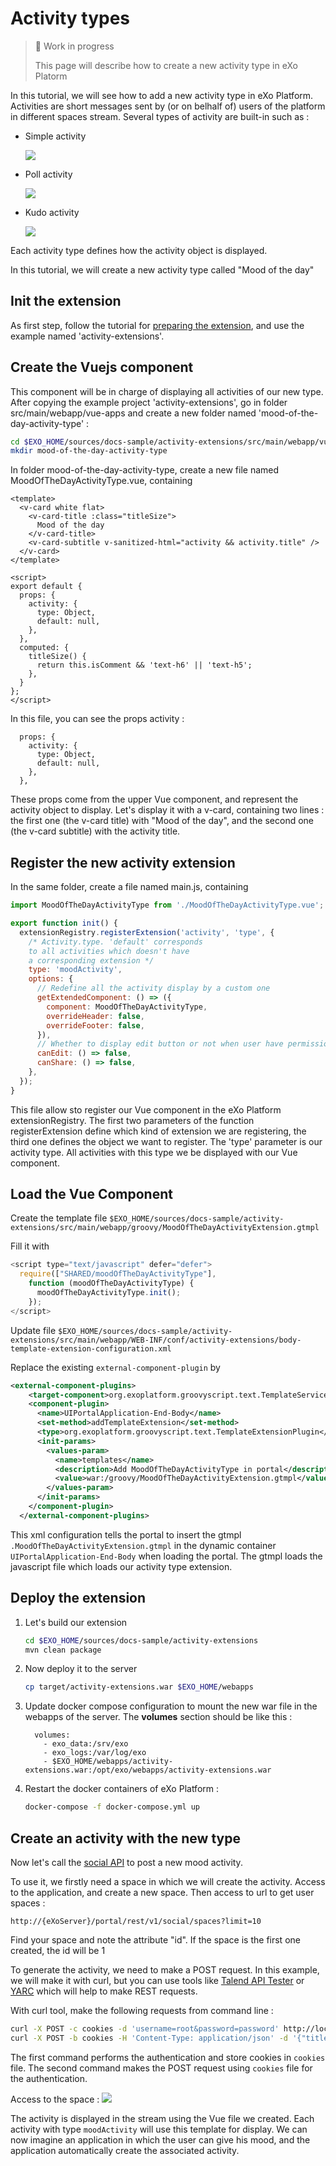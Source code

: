 # Activity types

> 🚧 Work in progress
> 
> This page will describe how to create a new activity type in eXo Platorm

In this tutorial, we will see how to add a new activity type in eXo Platform.
Activities are short messages sent by (or on belhalf of) users of the platform in different spaces stream. Several types of activity are built-in such as : 
- Simple activity

  ![](/img/activity-type/simple-activity.png)

- Poll activity

  ![](/img/activity-type/poll-activity.png)

- Kudo activity

  ![](/img/activity-type/kudo-activity.png)


Each activity type defines how the activity object is displayed. 

In this tutorial, we will create a new activity type called "Mood of the day"

## Init the extension

As first step, follow the tutorial for [preparing the extension](/guide/developer-guide/prepare-extension-project.html#exo-extension), and use the example named 'activity-extensions'.

## Create the Vuejs component

This component will be in charge of displaying all activities of our new type. 
After copying the example project 'activity-extensions', go in folder src/main/webapp/vue-apps and create a new folder named 'mood-of-the-day-activity-type' :
```bash
cd $EXO_HOME/sources/docs-sample/activity-extensions/src/main/webapp/vue-apps
mkdir mood-of-the-day-activity-type
```

In folder mood-of-the-day-activity-type, create a new file named MoodOfTheDayActivityType.vue, containing
```vue
<template>
  <v-card white flat>
    <v-card-title :class="titleSize">
      Mood of the day
    </v-card-title>
    <v-card-subtitle v-sanitized-html="activity && activity.title" />
  </v-card>
</template>

<script>
export default {
  props: {
    activity: {
      type: Object,
      default: null,
    },
  },
  computed: {
    titleSize() {
      return this.isComment && 'text-h6' || 'text-h5';
    },
  }
};
</script>
```

In this file, you can see the props activity : 
```vue
  props: {
    activity: {
      type: Object,
      default: null,
    },
  },
```
These props come from the upper Vue component, and represent the activity object to display.
Let's display it with a v-card, containing two lines : the first one (the v-card title) with "Mood of the day", and the second one (the v-card subtitle) with the activity title.

## Register the new activity extension

In the same folder, create a file named main.js, containing
```js
import MoodOfTheDayActivityType from './MoodOfTheDayActivityType.vue';

export function init() {
  extensionRegistry.registerExtension('activity', 'type', {
    /* Activity.type. 'default' corresponds
    to all activities which doesn't have
    a corresponding extension */
    type: 'moodActivity',
    options: {
      // Redefine all the activity display by a custom one
      getExtendedComponent: () => ({
        component: MoodOfTheDayActivityType,
        overrideHeader: false,
        overrideFooter: false,
      }),
      // Whether to display edit button or not when user have permission
      canEdit: () => false,
      canShare: () => false,
    },
  });
}
```

This file allow sto register our Vue component in the eXo Platform extensionRegistry. The first two parameters of the function registerExtension define which kind of extension we are registering, the third one defines the object we want to register.
The 'type' parameter is our activity type. All activities with this type we be displayed with our Vue component.

## Load the Vue Component

Create the template file `$EXO_HOME/sources/docs-sample/activity-extensions/src/main/webapp/groovy/MoodOfTheDayActivityExtension.gtmpl`

Fill it with 

```js
<script type="text/javascript" defer="defer">
  require(["SHARED/moodOfTheDayActivityType"],
    function (moodOfTheDayActivityType) {
      moodOfTheDayActivityType.init();
    });
</script>
```

Update file `$EXO_HOME/sources/docs-sample/activity-extensions/src/main/webapp/WEB-INF/conf/activity-extensions/body-template-extension-configuration.xml`

Replace the existing  `external-component-plugin` by 

```xml
<external-component-plugins>
    <target-component>org.exoplatform.groovyscript.text.TemplateService</target-component>
    <component-plugin>
      <name>UIPortalApplication-End-Body</name>
      <set-method>addTemplateExtension</set-method>
      <type>org.exoplatform.groovyscript.text.TemplateExtensionPlugin</type>
      <init-params>
        <values-param>
          <name>templates</name>
          <description>Add MoodOfTheDayActivityType in portal</description>
          <value>war:/groovy/MoodOfTheDayActivityExtension.gtmpl</value>
        </values-param>
      </init-params>
    </component-plugin>
  </external-component-plugins>
```

This xml configuration tells the portal to insert the gtmpl `.MoodOfTheDayActivityExtension.gtmpl` in the dynamic container `UIPortalApplication-End-Body` when loading the portal. The gtmpl loads the javascript file which loads our activity type extension. 



## Deploy the extension

1.  Let's build our extension
    ```bash
    cd $EXO_HOME/sources/docs-sample/activity-extensions
    mvn clean package
    ```

2. Now deploy it to the server
    ```bash    
    cp target/activity-extensions.war $EXO_HOME/webapps
    ```

3.  Update docker compose configuration to mount the new war file in the webapps of the server. The **volumes** section should be like this :
    ```
      volumes:
        - exo_data:/srv/exo
        - exo_logs:/var/log/exo
        - $EXO_HOME/webapps/activity-extensions.war:/opt/exo/webapps/activity-extensions.war
    ```
3.  Restart the docker containers of eXo Platform :
    ```bash
    docker-compose -f docker-compose.yml up
    ```      

## Create an activity with the new type
Now let's call the [social API](/guide/openapi/social.html#/v1%2Fsocial%2Factivities/postActivity) to post a new mood activity.

To use it, we firstly need a space in which we will create the activity. Access to the application, and create a new space. Then access to url to get user spaces :

    http://{eXoServer}/portal/rest/v1/social/spaces?limit=10

Find your space and note the attribute "id". If the space is the first one created, the id will be 1

To generate the activity, we need to make a POST request. In this example, we will make it with curl, but you can use tools like [Talend API Tester](https://chrome.google.com/webstore/detail/talend-api-tester-free-ed/aejoelaoggembcahagimdiliamlcdmfm?hl=fr) or [YARC](chrome-extension://ehafadccdcdedbhcbddihehiodgcddpl/index.html) which will help to make REST requests.

With curl tool, make the following requests from command line  : 

```bash
curl -X POST -c cookies -d 'username=root&password=password' http://localhost:8080/portal/login
curl -X POST -b cookies -H 'Content-Type: application/json' -d '{"title": "Im happy","type": "moodActivity"}' http://localhost:8080/portal/rest/v1/social/activities?spaceId=1
```

The first command performs the authentication and store cookies in `cookies` file. The second command makes the POST request using `cookies` file for the authentication. 

Access to the space :
    ![](/img/activity-type/mood-result.png)

The activity is displayed in the stream using the Vue file we created. Each activity with type `moodActivity` will use this template for display. 
We can now imagine an application in which the user can give his mood, and the application automatically create the associated activity.

